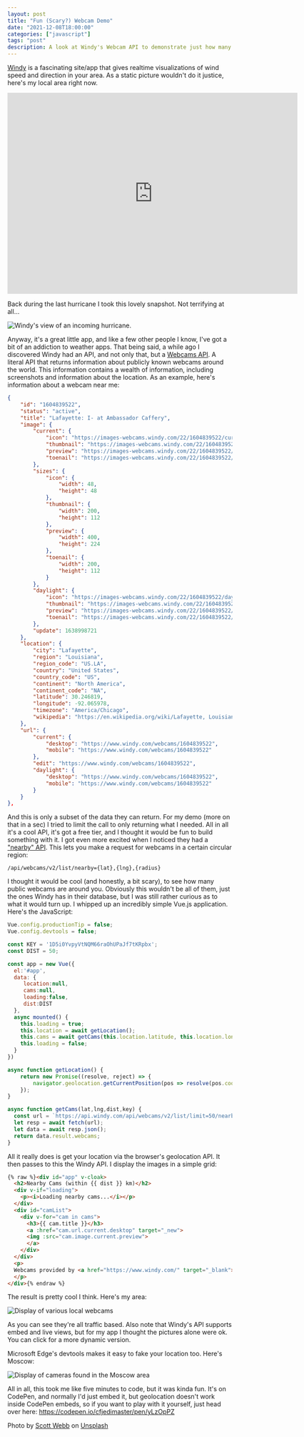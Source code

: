 ```yaml
---
layout: post
title: "Fun (Scary?) Webcam Demo"
date: "2021-12-08T18:00:00"
categories: ["javascript"]
tags: "post"
description: A look at Windy's Webcam API to demonstrate just how many cameras are around you
---
```


[Windy](https://www.windy.com/) is a fascinating site/app that gives realtime visualizations of wind speed and direction in your area. As a static picture wouldn't do it justice, here's my local area right now.

<iframe width="650" height="450" src="https://embed.windy.com/embed2.html?lat=32.073&lon=-91.121&detailLat=32.073&detailLon=-91.121&width=650&height=450&zoom=4&level=surface&overlay=wind&product=ecmwf&menu=&message=&marker=&calendar=now&pressure=&type=map&location=coordinates&detail=&metricWind=default&metricTemp=default&radarRange=-1" frameborder="0"></iframe>

Back during the last hurricane I took this lovely snapshot. Not terrifying at all...

<p>
<img src="https://static.raymondcamden.com/images/2021/12/w2.jpg" alt="Windy's view of an incoming hurricane." class="lazyload imgborder imgcenter">
</p>

Anyway, it's a great little app, and like a few other people I know, I've got a bit of an addiction to weather apps. That being said, a while ago I discovered Windy had an API, and not only that, but a [Webcams API](https://api.windy.com/webcams). A literal API that returns information about publicly known webcams around the world. This information contains a wealth of information, including screenshots and information about the location. As an example, here's information about a webcam near me:

```json
{
	"id": "1604839522",
	"status": "active",
	"title": "Lafayette: I- at Ambassador Caffery",
	"image": {
		"current": {
			"icon": "https://images-webcams.windy.com/22/1604839522/current/icon/1604839522.jpg",
			"thumbnail": "https://images-webcams.windy.com/22/1604839522/current/thumbnail/1604839522.jpg",
			"preview": "https://images-webcams.windy.com/22/1604839522/current/preview/1604839522.jpg",
			"toenail": "https://images-webcams.windy.com/22/1604839522/current/thumbnail/1604839522.jpg"
		},
		"sizes": {
			"icon": {
				"width": 48,
				"height": 48
			},
			"thumbnail": {
				"width": 200,
				"height": 112
			},
			"preview": {
				"width": 400,
				"height": 224
			},
			"toenail": {
				"width": 200,
				"height": 112
			}
		},
		"daylight": {
			"icon": "https://images-webcams.windy.com/22/1604839522/daylight/icon/1604839522.jpg",
			"thumbnail": "https://images-webcams.windy.com/22/1604839522/daylight/thumbnail/1604839522.jpg",
			"preview": "https://images-webcams.windy.com/22/1604839522/daylight/preview/1604839522.jpg",
			"toenail": "https://images-webcams.windy.com/22/1604839522/daylight/thumbnail/1604839522.jpg"
		},
		"update": 1638998721
	},
	"location": {
		"city": "Lafayette",
		"region": "Louisiana",
		"region_code": "US.LA",
		"country": "United States",
		"country_code": "US",
		"continent": "North America",
		"continent_code": "NA",
		"latitude": 30.246819,
		"longitude": -92.065978,
		"timezone": "America/Chicago",
		"wikipedia": "https://en.wikipedia.org/wiki/Lafayette, Louisiana"
	},
	"url": {
		"current": {
			"desktop": "https://www.windy.com/webcams/1604839522",
			"mobile": "https://www.windy.com/webcams/1604839522"
		},
		"edit": "https://www.windy.com/webcams/1604839522",
		"daylight": {
			"desktop": "https://www.windy.com/webcams/1604839522",
			"mobile": "https://www.windy.com/webcams/1604839522"
		}
	}
},
```

And this is only a subset of the data they can return. For my demo (more on that in a sec) I tried to limit the call to only returning what I needed. All in all it's a cool API, it's got a free tier, and I thought it would be fun to build something with it. I got even more excited when I noticed they had a ["nearby" API](https://api.windy.com/webcams/docs#/list/nearby). This lets you make a request for webcams in a certain circular region:

	/api/webcams/v2/list/nearby={lat},{lng},{radius}

I thought it would be cool (and honestly, a bit scary), to see how many public webcams are around you. Obviously this wouldn't be all of them, just the ones Windy has in their database, but I was still rather curious as to what it would turn up. I whipped up an incredibly simple Vue.js application. Here's the JavaScript:

```js
Vue.config.productionTip = false;
Vue.config.devtools = false;

const KEY = '1D5i0YvpyVtNQM66raOhUPaJf7tKRpbx';
const DIST = 50;

const app = new Vue({
  el:'#app', 
  data: {
     location:null,
     cams:null,
     loading:false,
     dist:DIST
  },
  async mounted() {
    this.loading = true;
    this.location = await getLocation();
    this.cams = await getCams(this.location.latitude, this.location.longitude, this.dist, KEY);
    this.loading = false;
  }
})

async function getLocation() {
    return new Promise((resolve, reject) => {
        navigator.geolocation.getCurrentPosition(pos => resolve(pos.coords), e => reject(e));
    });
}

async function getCams(lat,lng,dist,key) {
  const url = `https://api.windy.com/api/webcams/v2/list/limit=50/nearby=${lat},${lng},${dist}?key=${key}&show=webcams:location,image,url`;
  let resp = await fetch(url);
  let data = await resp.json();
  return data.result.webcams;
}
```

All it really does is get your location via the browser's geolocation API. It then passes to this the Windy API. I display the images in a simple grid:

```html
{% raw %}<div id="app" v-cloak>
  <h2>Nearby Cams (within {{ dist }} km)</h2>
  <div v-if="loading">
    <p><i>Loading nearby cams...</i></p>
  </div>
  <div id="camList">
    <div v-for="cam in cams">
      <h3>{{ cam.title }}</h3>
      <a :href="cam.url.current.desktop" target="_new">
      <img :src="cam.image.current.preview">
      </a>
    </div>
  </div>
  <p>
  Webcams provided by <a href="https://www.windy.com/" target="_blank">windy.com</a> &mdash; <a href="https://www.windy.com/webcams/add" target="_blank">add a webcam</a>
  </p>
</div>{% endraw %}
```

The result is pretty cool I think. Here's my area:

<p>
<img src="https://static.raymondcamden.com/images/2021/12/w3.jpg" alt="Display of various local webcams" class="lazyload imgborder imgcenter">
</p>

As you can see they're all traffic based. Also note that Windy's API supports embed and live views, but for my app I thought the pictures alone were ok. You can click for a more dynamic version. 

Microsoft Edge's devtools makes it easy to fake your location too. Here's Moscow:

<p>
<img src="https://static.raymondcamden.com/images/2021/12/w4.jpg" alt="Display of cameras found in the Moscow area" class="lazyload imgborder imgcenter">
</p>

All in all, this took me like five minutes to code, but it was kinda fun. It's on CodePen, and normally I'd just embed it, but geolocation doesn't work inside CodePen embeds, so if you want to play with it yourself, just head over here: <https://codepen.io/cfjedimaster/pen/yLzOpPZ>

Photo by <a href="https://unsplash.com/@scottwebb?utm_source=unsplash&utm_medium=referral&utm_content=creditCopyText">Scott Webb</a> on <a href="https://unsplash.com/s/photos/security-camera?utm_source=unsplash&utm_medium=referral&utm_content=creditCopyText">Unsplash</a>
  